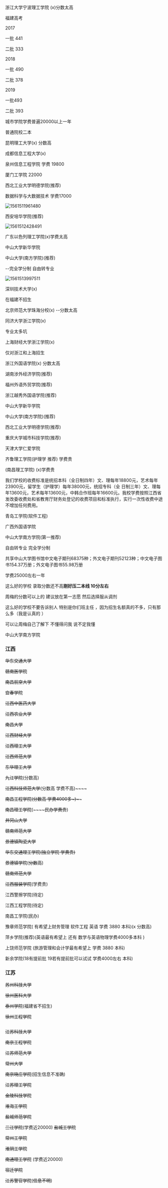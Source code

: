 浙江大学宁波理工学院 (x)分数太高 

福建高考 

2017

一批 441

二批 333

2018

一批 490

二批 378



2019

一批493

二批 393



城市学院学费普遍20000以上一年



普通院校二本

昆明理工大学(x) 分数高

成都信息工程大学(x)



泉州信息工程学院 学费 19800

厦门工学院  22000



西北工业大学明德学院(推荐)

数据科学与大数据技术  学费17000 

![1561511961480](C:\Users\ASUS\AppData\Roaming\Typora\typora-user-images\1561511961480.png)

西安培华学院(推荐)

![1561512428491](C:\Users\ASUS\AppData\Roaming\Typora\typora-user-images\1561512428491.png)

广东以色列理工学院(x)学费太高

中山大学新华学院

中山大学(南方学院)(推荐)

--完全学分制 自由转专业

![1561513997511](C:\Users\ASUS\AppData\Roaming\Typora\typora-user-images\1561513997511.png)

深圳技术大学(x)

在福建不招生

北京师范大学珠海分校(x) --分数太高



同济大学浙江学院(x)

专业太多坑

上海财经大学浙江学院(x)

仅对浙江和上海招生

浙江外国语学院(x) 分数太高



湖南涉外经济学院(推荐)

福州外语外贸学院(推荐)

浙江越秀外国语学院(推荐)

中山大学新华学院

中山大学(南方学院)(推荐)

西北工业大学明德学院(推荐)

重庆大学城市科技学院(推荐)

天津大学仁爱学院

齐鲁理工学院(护理学 推荐) 学费贵

(南昌理工学院) (x)学费贵

我们学校的收费标准是统招本科（全日制四年）文、理每年18800元，艺术每年23900元，留学生（护理学）每年38000元，统招专科（全 
日制三年）文、理每年13600元，艺术每年13600元，中韩合作班每年16600元。我校学费按照江西省发改委收费处和省教育厅财务处登记的收费项目和标准执行，实行一次性收费中途不增加任何费用。



青岛工学院(软件工程)

广西外国语学院



中山大学南方学院(第一推荐)

自由转专业 完全学分制  

共享中山大学图书馆中文电子期刊68375种；外文电子期刊52123种；中文电子图书154.37万册；外文电子图书55.98万册

学费25000左右一年

这么好的学校 录取分数还不高**刚好压二本线 10分左右**

周梅的分数可以上的 建议放在第一志愿 然后选择服从调剂

这么好的学校不要告诉别人 特别是你们班主任 ，因为招生名额真的不多，只有那么多（我是认真的 ）

可以让周梅自己了解下  不懂得问我 说不定我懂 



中山大学南方学院



### 江西

~~华东交通大学~~

~~赣南医学院~~

~~南昌航空大学~~

~~宜春学院~~

~~江西中医药大学~~

~~江西农业大学~~

 ~~南昌大学~~

~~江西财经大学~~

~~江西理工大学~~

~~江西师范大学~~

~~东华理工大学~~

~~九江学院~~(分数高)



~~江西科技师范大学~~(分数高 学费不高)~~~~

~~南昌工程学院(分数高 学费4000多~)~~~~

~~南昌理工学院~~(~~~~~~民办学费贵~~)

~~井冈山大学~~

~~赣南师范大学~~

~~景德镇陶瓷大学~~

~~华东交通理工学院(独立学院 学费贵)~~

~~景德镇学院~~(~~分数高~~)

~~赣南师范大学~~

~~江西服装学院~~(学费贵)



江西警擦学院(待定)

江西工程学院(待定)

南昌工学院(民办)

豫章师范学院( 有希望上财务管理 软件工程 英语 学费 3880 本科)(x 分数高)

萍乡学院(推荐)(英语最有希望上  还有 数学与英语物理学费4000多本科 )

上饶师范学院 (旅游管理和会计学最有希望上 学费 3880 本科)

新余学院(18有提前批 19若有提前批可以试试 学费4000左右 本科)



### 江苏

~~苏州科技大学~~

~~徐州医科大学~~

~~泰州学院~~(福建省不招生)

~~徐州工程学院~~

~~~~

~~~~

~~江苏科技大学~~

~~南京工程学院~~

~~江苏师范大学~~

~~常州大学~~

~~南京晓庄学院~~(招生信息不准确)

~~江苏理工学院~~

~~金陵科技学院~~

~~淮海工学院~~

~~盐城师范学院~~

~~三江学院~~(学费近20000)
~~盐城工学院~~

~~常州工学院~~

~~淮阴工学院~~

~~南通理工学院~~ (学费近20000)

~~宿迁学院~~

~~江苏警官学院~~(~~信息不明~~)

~~~~

~~~~
